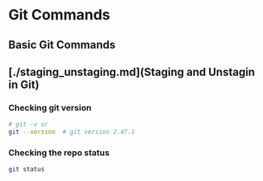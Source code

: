 # Git Commands

## Basic Git Commands
## [./staging_unstaging.md](Staging and Unstagin in Git)

### Checking git version

```bash
# git -v or
git --version  # git version 2.47.1
```

### Checking the repo status
```bash
git status
```
